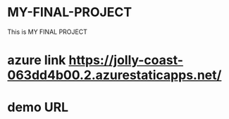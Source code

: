 # MY-FINAL-PROJECT
This is MY FINAL PROJECT
# azure link https://jolly-coast-063dd4b00.2.azurestaticapps.net/
# demo URL 

